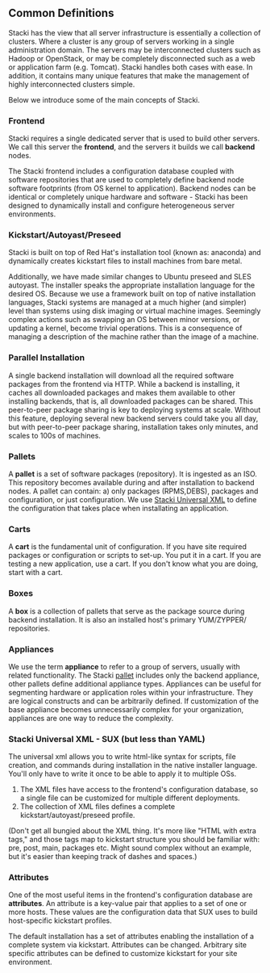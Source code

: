 ## Common Definitions

Stacki has the view that all server infrastructure is essentially a collection of clusters.
Where a cluster is any group of servers working in a single administration domain.
The servers may be interconnected clusters such as Hadoop or OpenStack, or may be
completely disconnected such as a web or application farm (e.g. Tomcat).
Stacki handles both cases with ease.
In addition, it contains many unique features that
make the management of highly interconnected clusters simple.

Below we introduce some of the main concepts of Stacki.

### Frontend

Stacki requires a single dedicated server that is used to build other
servers.
We call this server the **frontend**, and the servers it builds we call
**backend** nodes.

The Stacki frontend includes a configuration database coupled with software
repositories that are used to completely define backend node software
footprints (from OS kernel to application).
Backend nodes can be identical or completely unique hardware and software -
Stacki has been designed to dynamically install and configure heterogeneous
server environments.

### Kickstart/Autoyast/Preseed

Stacki is built on top of Red Hat's installation tool (known as: anaconda) and
dynamically creates kickstart files to install machines from bare
metal.

Additionally, we have made similar changes to Ubuntu preseed and SLES autoyast.
The installer speaks the appropriate installation language for the desired OS.
Because we use a framework built on top of native installation languages,
Stacki systems are managed at a much higher (and simpler) level
than systems using disk imaging or virtual machine images.
Seemingly complex actions such as swapping an OS between minor versions,
or updating a kernel, become trivial operations.
This is a consequence of managing a description of the
machine rather than the image of a machine.

### Parallel Installation

A single backend installation will download all the required
software packages from the frontend via HTTP.
While a backend is installing, it caches all downloaded packages and makes
them available to other installing backends, that is, all downloaded packages
can be shared.
This peer-to-peer package sharing is key to deploying systems at scale.
Without this feature, deploying several new backend servers could take you all
day, but with peer-to-peer package sharing, installation takes only minutes, and scales to 100s of machines.

### Pallets
A **pallet** is a set of software packages (repository). It is ingested as an ISO. This repository becomes available during and after installation to backend nodes. A pallet can contain: a) only packages (RPMS,DEBS), packages and configuration, or just configuration. We use [Stacki Universal XML](SUX) to define the configuration that takes place when installating an application.

### Carts
A **cart** is the fundamental unit of configuration. If you have site required packages or configuration or scripts to set-up. You put it in a cart. If you are testing a new application, use a cart. If you don't know what you are doing, start with a cart.

### Boxes
A **box** is a collection of pallets that serve as the package source during backend installation. It is also an installed host's primary YUM/ZYPPER/ repositories.

### Appliances

We use the term **appliance** to refer to a group of servers,
usually with related functionality.
The Stacki [pallet](#pallets--boxes) includes only the backend
appliance,
other pallets define additional appliance types. Appliances can be useful for segmenting hardware or application roles within your infrastructure. They are logical constructs and can be arbitrarily defined. If customization of the base appliance becomes unnecessarily complex for your organization, appliances are one way to reduce the complexity.

### Stacki Universal XML - SUX (but less than YAML)

The universal xml allows you to write html-like syntax for scripts, file creation, and commands during installation in the native installer language. You'll only have to write it once to be able to apply it to multiple OSs.

1. The XML files have access to the frontend's configuration database, so a single file can be customized for multiple different deployments.
2. The collection of XML files defines a complete kickstart/autoyast/preseed profile.

(Don't get all bungied about the XML thing. It's more like "HTML with extra tags," and those tags map to kickstart structure you should be familiar with: pre, post, main, packages etc. Might sound complex without an example, but it's easier than keeping track of dashes and spaces.)

### Attributes
One of the most useful items in the frontend's configuration database are **attributes**.
An attribute is a key-value pair that applies to a set of one or more hosts.
These values are the configuration data that SUX uses to build host-specific kickstart profiles.

The default installation has a set of attributes enabling the installation of a complete system via kickstart. Attributes can be changed. Arbitrary site specific attributes can be defined to customize kickstart for your site environment.

